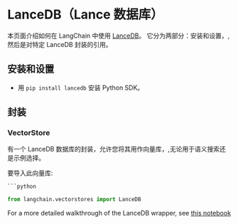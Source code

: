 # LanceDB（Lance 数据库）

本页面介绍如何在 LangChain 中使用 [LanceDB](https://github.com/lancedb/lancedb)。
它分为两部分：安装和设置，,然后是对特定 LanceDB 封装的引用。

## 安装和设置

- 用 `pip install lancedb` 安装 Python SDK。

## 封装

### VectorStore

有一个 LanceDB 数据库的封装，允许您将其用作向量库，,无论用于语义搜索还是示例选择。

要导入此向量库:

```python
```python

from langchain.vectorstores import LanceDB

```


For a more detailed walkthrough of the LanceDB wrapper, see [this notebook](../modules/indexes/vectorstores/examples/lancedb.ipynb)

